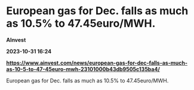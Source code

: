 # European gas for Dec. falls as much as 10.5% to 47.45euro/MWH.
**AInvest**

**2023-10-31 16:24**

**https://www.ainvest.com/news/european-gas-for-dec-falls-as-much-as-10-5-to-47-45euro-mwh-23101000b43db9505c135ba4/**

European gas for Dec. falls as much as 10.5% to 47.45euro/MWH.